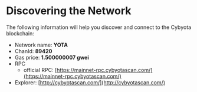 # Discovering the Network

The following information will help you discover and connect to the Cybyota blockchain:

* Network name: **YOTA**
* ChanId: **89420**
* Gas price: **1.500000007 gwei**
* RPC
  * official RPC: [https://mainnet-rpc.cybyotascan.com/](https://mainnet-rpc.cybyotascan.com/)
* Explorer: [http://cybyotascan.com/](http://cybyotascan.com/)
